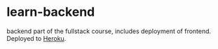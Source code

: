 # learn-backend

backend part of the fullstack course, includes deployment of frontend.
Deployed to [Heroku](https://lychee-cake-31355.herokuapp.com/).
